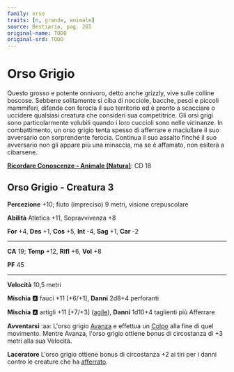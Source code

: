 ```yaml
---
family: orso
traits: [n, grande, animale]
source: Bestiario, pag. 265
original-name: TODO
original-srd: TODO
---
```


# Orso Grigio

Questo grosso e potente onnivoro, detto anche grizzly, vive sulle colline boscose. Sebbene solitamente si ciba di nocciole, bacche, pesci e piccoli mammiferi, difende con ferocia il suo territorio ed è pronto a scacciare o uccidere qualsiasi creatura che consideri sua competitrice. Gli orsi grigi sono particolarmente volubili quando i loro cuccioli sono nelle vicinanze. In combattimento, un orso grigio tenta spesso di afferrare e maciullare il suo avversario con sorprendente ferocia. Continua il suo assalto finché il suo avversario non gli appare più una minaccia, ma se è affamato, non esiterà a cibarsene.

**[Ricordare Conoscenze - Animale (Natura)](/azioni/ricordare-conoscenze)**: CD 18

## Orso Grigio - Creatura 3

**Percezione** +10; fiuto (impreciso) 9 metri, visione crepuscolare

**Abilità** Atletica +11, Sopravvivenza +8

**For** +4, **Des** +1, **Cos** +5, **Int** -4, **Sag** +1, **Car** -2

***

**CA** 19; **Temp** +12, **Rifl** +6, **Vol** +8

**PF** 45

***

**Velocità** 10,5 metri

**Mischia** :a: fauci +11 \[+6/+1], **Danni** 2d8+4 perforanti

**Mischia** :a: artigli +11 \[+7/+3] ([agile](/tratti/agile)), **Danni** 1d10+4 taglienti più Afferrare

**Avventarsi** :aa:  L'orso grigio [Avanza](/azioni/avanzare) e effettua un [Colpo](/azioni/colpire) alla fine di quel movimento. Mentre Avanza, l'orso grigio ottiene bonus di circostanza di +3 metri alla sua Velocità.

**Laceratore** L'orso grigio ottiene bonus di circostanza +2 ai tiri per i danni contro le creature che ha [afferrato](/condizioni/afferrato).
